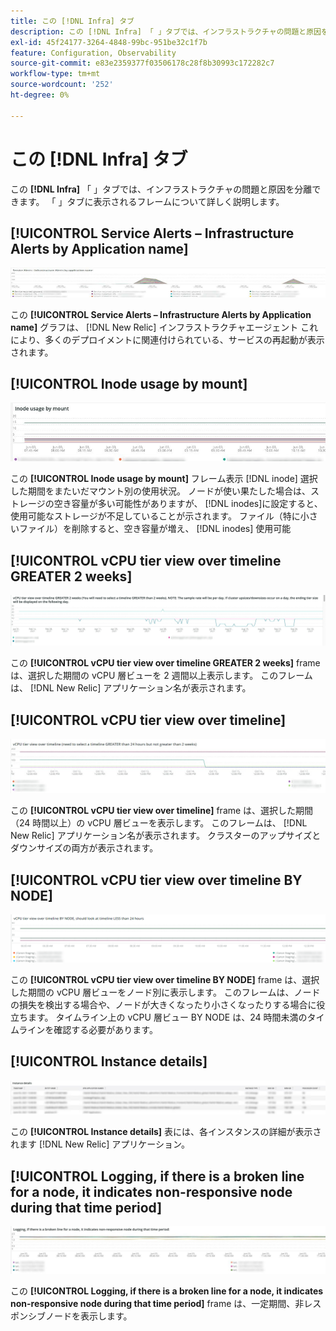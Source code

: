 ```yaml
---
title: この [!DNL Infra] タブ
description: この [!DNL Infra] 「 」タブでは、インフラストラクチャの問題と原因を分離できます。
exl-id: 45f24177-3264-4848-99bc-951be32c1f7b
feature: Configuration, Observability
source-git-commit: e83e2359377f03506178c28f8b30993c172282c7
workflow-type: tm+mt
source-wordcount: '252'
ht-degree: 0%

---
```


# この [!DNL Infra] タブ

この **[!DNL Infra]** 「 」タブでは、インフラストラクチャの問題と原因を分離できます。 「 」タブに表示されるフレームについて詳しく説明します。

## [!UICONTROL Service Alerts – Infrastructure Alerts by Application name]

![サービスアラート](../../assets/tools/observation-for-adobe-commerce/service-alerts.jpg)

この **[!UICONTROL Service Alerts – Infrastructure Alerts by Application name]** グラフは、 [!DNL New Relic] インフラストラクチャエージェント これにより、多くのデプロイメントに関連付けられている、サービスの再起動が表示されます。

## [!UICONTROL Inode usage by mount]

![マウント別の i ノード使用量](../../assets/tools/observation-for-adobe-commerce/inode-usage-mount.jpg)

この **[!UICONTROL Inode usage by mount]** フレーム表示 [!DNL inode] 選択した期間をまたいだマウント別の使用状況。 ノードが使い果たした場合は、ストレージの空き容量が多い可能性がありますが、 [!DNL inodes]に設定すると、使用可能なストレージが不足していることが示されます。 ファイル（特に小さいファイル）を削除すると、空き容量が増え、 [!DNL inodes] 使用可能

## [!UICONTROL vCPU tier view over timeline GREATER 2 weeks]

![タイムライン上の vCPU 層ビュー 2 週間以上](../../assets/tools/observation-for-adobe-commerce/vCPU-tier.jpg)

この **[!UICONTROL vCPU tier view over timeline GREATER 2 weeks]** frame は、選択した期間の vCPU 層ビューを 2 週間以上表示します。 このフレームは、 [!DNL New Relic] アプリケーション名が表示されます。

## [!UICONTROL vCPU tier view over timeline]

![タイムライン上の vCPU 層ビュー](../../assets/tools/observation-for-adobe-commerce/vcpu-tier-24.jpg)

この **[!UICONTROL vCPU tier view over timeline]** frame は、選択した期間（24 時間以上）の vCPU 層ビューを表示します。 このフレームは、 [!DNL New Relic] アプリケーション名が表示されます。 クラスターのアップサイズとダウンサイズの両方が表示されます。

## [!UICONTROL vCPU tier view over timeline BY NODE]

![NODE 別のタイムライン上の vCPU 層ビュー](../../assets/tools/observation-for-adobe-commerce/infra_by_node.png)

この **[!UICONTROL vCPU tier view over timeline BY NODE]** frame は、選択した期間の vCPU 層ビューをノード別に表示します。 このフレームは、ノードの損失を検出する場合や、ノードが大きくなったり小さくなったりする場合に役立ちます。 タイムライン上の vCPU 層ビュー BY NODE は、24 時間未満のタイムラインを確認する必要があります。

## [!UICONTROL Instance details]

![インスタンスの詳細](../../assets/tools/observation-for-adobe-commerce/instance-details.jpg)

この **[!UICONTROL Instance details]** 表には、各インスタンスの詳細が表示されます [!DNL New Relic] アプリケーション。

## [!UICONTROL Logging, if there is a broken line for a node, it indicates non-responsive node during that time period]

![非レスポンシブノード](../../assets/tools/observation-for-adobe-commerce/non-responsive-node.jpg)

この **[!UICONTROL Logging, if there is a broken line for a node, it indicates non-responsive node during that time period]** frame は、一定期間、非レスポンシブノードを表示します。
